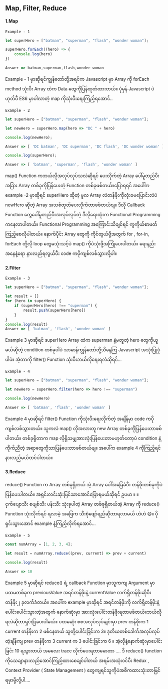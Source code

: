 ## Map, Filter, Reduce

#### 1.Map

`Example - 1`

```javascript
let superHero = ["batman", "superman", "flash", "wonder woman"];

superHero.forEach((hero) => {
    console.log(hero)
})

Answer => batman,superman,flash,wonder woman
```

Example  - 1 မှာဆိုရင်ကျွန်တော်တို့အရင်က Javascript မှာ Array ကို forEach method သုံးပီး Array ထဲက Data တွေကိုပြန်ထုတ်ထားတယ်။ ပုံမှန် Javascript ပဲ ဟုတ်ပီ ES6 မှာပါလာတဲ့ map ကိုသုံးပီးရေးကြည့်ရအောင်..

`Example - 2`

```javascript
let superHero = ["batman", "superman", "flash", "wonder woman"];

let newHero = superHero.map(hero => "DC " + hero)

console.log(newHero);

Answer => [ 'DC batman', 'DC superman', 'DC flash', 'DC wonder woman' ]

console.log(superHero);

Answer => [ 'batman', 'superman', 'flash', 'wonder woman' ]
```

map() Function ကဘယ်လိုအလုပ်လုပ်သလဲဆိုရင် ပေးလိုက်တဲ့ Array ပေါ်မူတည်ပီး အခြား Array တစ်ခုကိုပြန်ပေးတဲ့ Function တစ်ခုဖစ်တယ်။ပြောရရင် အ‌ပေါ်က example -2 မှာဆိုရင် superHero ဆိုတဲ့ မူလ Array လဲတန်ဖိုးကိုလုံး၀မပြောင်းလဲပဲ  newHero ဆိုတဲ့ Array အသစ်ထုတ်ပေးလိုက်တာဖစ်တယ်ဗျ။ ဒီလို Callback Function တွေပေါ်မူတည်ပီးအလုပ်လုပ်တဲ့ ဒီလိုရေးထုံးက Functional Programming ကနေလာပါတယ်။ Functional Programming အကြောင်းသိချင်ရင် ကွကိုယ်စာဖတ်ကြည့်စေလိုပါတယ်။ နောက်ပိုင်း Array တွေကို ကိုင်တွယ်ဖို့အတွက် for , for-in, forEach တို့လို loop တွေမသုံးသင့်ပဲ map() ကိုပဲသုံးဖို့အကြုံပေးပါတယ်။ ရေးနည်းအနေနဲ့ရော နားလည်ရလွယ်ပီး code ကပိုကျစ်လစ်သွားလို့ပါ။

#### 2.Filter

`Example - 3`

```javascript
let superHero = ["batman", "superman", "flash", "wonder woman"];

let result = []
for (hero in superHero) {
    if (superHero[hero] !== "superman") {
        result.push(superHero[hero])
    }
}
console.log(result)
Answer => [ 'batman', 'flash', 'wonder woman' ]
```

Example 3 မှာဆိုရင် superHero Array ထဲက superman နဲ့မတူတဲ့ hero တွေကိုယူမယ်ဆိုတဲ့ condition တစ်ခုပါပဲ သာမာန်ကျွန်တော်တို့သိနေကြ Javascript အသုံးပြုပုံပါပဲ။ အဲ့တာကို filter() Function သုံးပီးဘယ်လိုရေးရလဲဆိုရင်...

`Example - 4`

```javascript
let superHero = ["batman", "superman", "flash", "wonder woman"];

let newHero = superHero.filter(hero => hero !== "superman")

console.log(newHero)

Answer => [ 'batman', 'flash', 'wonder woman' ]
```

Example 4 မှာဆိုရင်  filter() Function ကိုသုံးပီးရေးလိုက်တဲ့ အချိန်မှာ code ကပိုကျစ်လစ်သွားတယ်။ သူကလဲ map() လိုအလားတူ new Array တစ်ခုကိုပြန်ပေးတာဖစ်ပါတယ်။ တစ်ခုရှိတာက map လိုရှိသမျှအားလုံးပြန်ပေးတာမဟုတ်တော့ပဲ condition နဲ့ကိုက်ညီတဲ့ အရာတွေကိုသာပြန်ပေးတာဖစ်တယ်ဗျ။ အပေါ်က example 4  ကိုကြည့်ရင်နားလည်မယ်ထင်ပါတယ်။ 

#### 3.Reduce

reduce() Function က Array တစ်ခုရှိတယ် အဲ့ Array ပေါ်အခြေခံပီး တန်ဖိုးတစ်ခုကိုပဲ ပြန်ပေးပါတယ်။ အရှင်းလင်းဆုံးမြင်သာအောင်ပြောရမယ်ဆိုရင် ဥပမာ ။ ။ ငှက်ပျောသီး စပျစ်သီး ပန်းသီး သုံးခုပါတဲ့ Array တစ်ခုရှိတယ်အဲ့ Array ကို reduce() Function သုံးလိုက်ရင် ရလာမဲ့ အဖြေက သီးစုံဖျော်ရည်ဆိုတာရလာမယ် ဟဲဟဲ :smile:။ ပိုရှင်းသွားအောင် example နဲ့ကြည့်လိုက်ရအောင်...

`Example - 5`

```javascript
const numArray = [1, 2, 3, 4];

let result = numArray.reduce((prev, current) => prev + current)

console.log(result)

Answer => 10
```

 Example 5 မှာဆိုရင်  reduce() ရဲ့  callback Function မှာသူကကျ Argument မှာ ပထမတစ်ခုက previousValue အရင်တန်ဖိုးနဲ့ currentValue လက်ရှိတန်ဖိုးဆိုပီး တန်ဖိုး၂ ခုလက်ခံတယ်။ အပေါ်က example မှာဆိုရင် အရင်တန်ဖိုးကို လက်ရှိတန်ဖိုးနဲ့ ပေါင်းပေါင်းသွားတဲ့အတွက် နောက်ဆုံးမှာ အားလုံးပေါင်းတန်ဖိုးရတာဖစ်တယ်။ဘယ်လိုရလဲဆိုတာရှင်းပြပေးပါမယ်။ ပထမဆုံး စစအလုပ်လုပ်ချင်းမှာ prev တန်ဖိုးက 1 current  တန်ဖိုးက  2 ဖစ်နေတယ် သူတို့ပေါင်းခြင်းက  3။ ဒုတိယတစ်ခေါက်အလုပ်လုပ်တဲ့ချိန်ကျ prev တန်ဖိုးက  3  current က 3 ပေါင်းခြင်းက 6 ။ အဲ့လိုနဲ့နောက်ဆုံးမှာပေါင်းခြင်း 10 ရသွားတယ် အမလေး trace လိုက်ပေးရတာမောတာ .... ဒီ reduce() function ကိုသေချာနားလည်အောင်ကြည့်ထားစေချင်ပါတယ် အရမ်းအသုံး၀င်ပီး Redux , Context Provider ( State Management ) တွေကျရင်သူကိုပဲအဓိကထားသုံးတာမြင်ရမှာမို့လို့ပါ.... 
